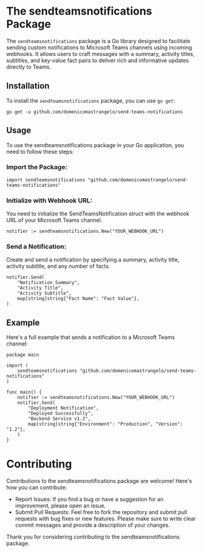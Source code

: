 # The sendteamsnotifications Package

The `sendteamsnotifications` package is a Go library designed to facilitate sending custom notifications to Microsoft Teams channels using incoming webhooks. It allows users to craft messages with a summary, activity titles, subtitles, and key-value fact pairs to deliver rich and informative updates directly to Teams.

## Installation

To install the `sendteamsnotifications` package, you can use `go get`:

```
go get -u github.com/domenicomastrangelo/send-teams-notifications
```

## Usage
To use the sendteamsnotifications package in your Go application, you need to follow these steps:

### Import the Package:
```
import sendteamsnotifications "github.com/domenicomastrangelo/send-teams-notifications"
```

### Initialize with Webhook URL:
You need to initialize the SendTeamsNotification struct with the webhook URL of your Microsoft Teams channel.

```
notifier := sendteamsnotifications.New("YOUR_WEBHOOK_URL")
```

### Send a Notification:
Create and send a notification by specifying a summary, activity title, activity subtitle, and any number of facts.

```
notifier.Send(
    "Notification Summary",
    "Activity Title",
    "Activity Subtitle",
    map[string]string{"Fact Name": "Fact Value"},
)
```

## Example
Here's a full example that sends a notification to a Microsoft Teams channel:

```
package main

import (
    sendteamsnotifications "github.com/domenicomastrangelo/send-teams-notifications"
)

func main() {
    notifier := sendteamsnotifications.New("YOUR_WEBHOOK_URL")
    notifier.Send(
        "Deployment Notification",
        "Deployed Successfully",
        "Backend Service v1.2",
        map[string]string{"Environment": "Production", "Version": "1.2"},
    )
}
```

# Contributing
Contributions to the sendteamsnotifications package are welcome! Here's how you can contribute:

- Report Issues: If you find a bug or have a suggestion for an improvement, please open an issue.
- Submit Pull Requests: Feel free to fork the repository and submit pull requests with bug fixes or new features. Please make sure to write clear commit messages and provide a description of your changes.

Thank you for considering contributing to the sendteamsnotifications package.
